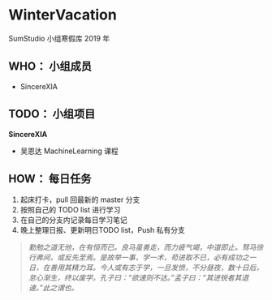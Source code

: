 # WinterVacation
SumStudio 小组寒假库 2019 年  



## WHO： 小组成员

* SincereXIA


## TODO： 小组项目

**SincereXIA**

* 吴恩达 MachineLearning 课程


## HOW： 每日任务

1. 起床打卡，pull 回最新的 master 分支
2. 按照自己的 TODO list 进行学习
3. 在自己的分支内记录每日学习笔记
4. 晚上整理日报、更新明日TODO list，Push 私有分支



> *勤勉之道无他，在有恒而已。良马虽善走，而力疲气竭，中道即止。驽马徐行弗间，或反先至焉。是故举一事，学一术，苟进取不已，必有成功之一日，在善用其精力耳。今人或有志于学，一旦发愤，不分昼夜，数十日后，怠心渐生，终以废学。孔子曰：“欲速则不达。”孟子曰：”其进锐者其退速。”此之谓也。*